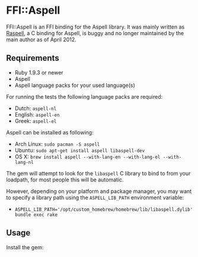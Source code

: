 # FFI::Aspell

FFI::Aspell is an FFI binding for the Aspell library. It was mainly written as
[Raspell][raspell], a C binding for Aspell, is buggy and no longer maintained by
the main author as of April 2012.

## Requirements

* Ruby 1.9.3 or newer
* Aspell
* Aspell language packs for your used language(s)

For running the tests the following language packs are required:

* Dutch: `aspell-nl`
* English: `aspell-en`
* Greek: `aspell-el`

Aspell can be installed as following:

* Arch Linux: `sudo pacman -S aspell`
* Ubuntu: `sudo apt-get install aspell libaspell-dev`
* OS X: `brew install aspell --with-lang-en --with-lang-el --with-lang-nl`

The gem will attempt to look for the `libaspell` C library to bind to from your loadpath, for most people this will be automatic.

However, depending on your platform and package manager, you may want to specify a library path using the `ASPELL_LIB_PATH` environment variable:

* `ASPELL_LIB_PATH='/opt/custom_homebrew/homebrew/lib/libaspell.dylib' bundle exec rake`

## Usage

Install the gem:

    gem install ffi-aspell

Load it:

    require 'ffi/aspell'

The primary class is `FFI::Aspell::Speller`, this class can be used to check for
spelling errors and the likes:

    speller = FFI::Aspell::Speller.new('en_US')

    if speller.correct?('cookie')
      puts 'The word "cookie" is correct'
    else
      puts 'The word "cookie" is incorrect'
    end

    speller.close

You can use `Speller.open` to avoid having to call `#close` explicitly:

    FFI::Aspell::Speller.open('en_US') do |speller|
      puts speller.correct?('cookie')
    end

For more information see the YARD documentation.

## License

All source code in this repository is subject to the terms of the Mozilla Public
License, version 2.0 unless stated otherwise. A copy of this license can be
found the file "LICENSE" or at <https://www.mozilla.org/MPL/2.0/>.

[raspell]: https://github.com/evan/raspell
